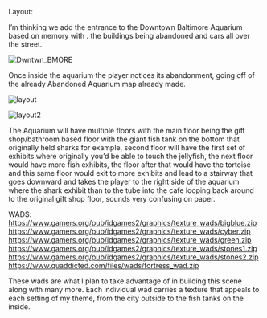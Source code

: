 
Layout:

I’m thinking we add the entrance to the Downtown Baltimore Aquarium based on memory with . the buildings being abandoned and cars all over the street.



![Dwntwn_BMORE](https://github.com/user-attachments/assets/f5b17c93-b065-4c12-82dc-e03e252bd116)

















Once inside the aquarium the player notices its abandonment, going off of the already Abandoned Aquarium map already made.






![layout](https://github.com/user-attachments/assets/4341ffd0-d90b-460c-a6eb-17e1dd36ef61)

![layout2](https://github.com/user-attachments/assets/8e8205df-a4df-424f-afd5-4f7e58b237d1)







The Aquarium will have multiple floors with the main floor being the gift shop/bathroom based floor with the giant fish tank on the bottom that originally held sharks for example, second floor will have the first set of exhibits where originally you’d be able to touch the jellyfish, the next floor would have more fish exhibits, the floor after that would have the tortoise and this same floor would exit to more exhibits and lead to a stairway that goes downward and takes the player to the right side of the aquarium where the shark exhibit than to the tube into the cafe looping back around to the original gift shop floor, sounds very confusing on paper.

WADS:
https://www.gamers.org/pub/idgames2/graphics/texture_wads/bigblue.zip
https://www.gamers.org/pub/idgames2/graphics/texture_wads/cyber.zip
https://www.gamers.org/pub/idgames2/graphics/texture_wads/green.zip
https://www.gamers.org/pub/idgames2/graphics/texture_wads/stones1.zip
https://www.gamers.org/pub/idgames2/graphics/texture_wads/stones2.zip
https://www.quaddicted.com/files/wads/fortress_wad.zip


These wads are what I plan to take advantage of in building this scene along with many more. Each individual wad carries a texture that appeals to each setting of my theme, from the city outside to the fish tanks on the inside. 
